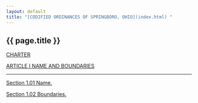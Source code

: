 ```yaml
---
layout: default 
title: "[CODIFIED ORDINANCES OF SPRINGBORO, OHIO](index.html) "
---
```


{{ page.title }}
----------------

[CHARTER](1289a412.html)

[ARTICLE I NAME AND BOUNDARIES](1316a412.html)

---

[Section 1.01 Name.](1318a412.html)

[Section 1.02 Boundaries.](131ca412.html)
